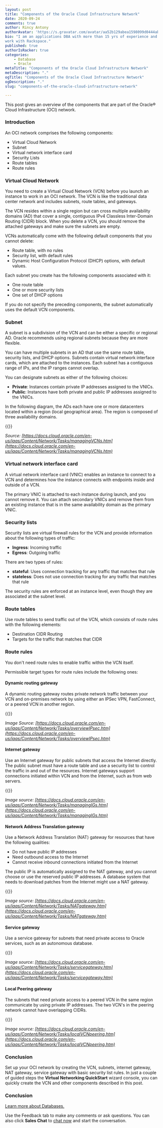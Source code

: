 ```yaml
---
layout: post
title: "Components of the Oracle Cloud Infrastructure Network"
date: 2020-09-24
comments: true
author: Rincy Antony
authorAvatar: 'https://s.gravatar.com/avatar/aa52b129abea1598099d0444ab824898'
bio: "I am an applications DBA with more than 15 yrs of experience and currently
work with Rackspace."
published: true
authorIsRacker: true
categories:
    - Database
    - Oracle
metaTitle: "Components of the Oracle Cloud Infrastructure Network"
metaDescription: "."
ogTitle: "Components of the Oracle Cloud Infrastructure Network"
ogDescription: "."
slug: "components-of-the-oracle-cloud-infrastructure-network"

---
```


This post gives an overview of the components that are part of the Oracle&reg;
Cloud Infrastructure (OCI) network.

<!--more-->

### Introduction

An OCI network comprises the following components:

- Virtual Cloud Network
- Subnet
- Virtual network interface card
- Security Lists
- Route tables
- Route rules

### Virtual Cloud Network

You need to create a Virtual Cloud Network (VCN) before you launch an instance
to work in an OCI network. The VCN is like the traditional data center network
and includes subnets, route tables, and gateways.

The VCN resides within a single region but can cross multiple availability
domains (AD) that cover a single, contiguous IPv4 Classless Inter-Domain Routing
(CIDR) block. When you delete a VCN, you should remove the attached gateways and
make sure the subnets are empty.

VCNs automatically come with the following default components that you cannot
delete:

- Route table, with no rules
- Security list, with default rules
- Dynamic Host Configuration Protocol (DHCP) options, with default values.

Each subnet you create has the following components associated with it:

- One route table
- One or more security lists
- One set of DHCP options

If you do not specify the preceding components, the subnet automatically uses
the default VCN components.

### Subnet

A subnet is a subdivision of the VCN and can be either a specific or regional
AD. Oracle recommends using regional subnets because they are more flexible.

You can have multiple subnets in an AD that use the same route table, security
lists, and DHCP options. Subnets contain virtual network interface cards,
which are attached to the instances. Each subnet has a contiguous range of IPs,
and the IP ranges cannot overlap.

You can designate subnets as either of the following choices:

- **Private**: Instances contain private IP addresses assigned to the VNICs.
- **Public**: Instances have both private and public IP addresses assigned to the VNICs.

In the following diagram, the ADs each have one or more datacenters located
within a region (local geographical area). The region is composed of three
availability domains.

{{<img src="Picture1.png" title="" alt="">}}

*Source: [https://docs.cloud.oracle.com/en-us/iaas/Content/Network/Tasks/managingVCNs.htm](https://docs.cloud.oracle.com/en-us/iaas/Content/Network/Tasks/managingVCNs.htm)*

### Virtual network interface card

A virtual network interface card (VNIC) enables an instance to connect to a VCN
and determines how the instance connects with endpoints inside and outside of a
VCN.

The primary VNIC is attached to each instance during launch, and you cannot
remove it. You can attach secondary VNICs and remove them from an existing
instance that is in the same availability domain as the primary VNIC.

### Security lists

Security lists  are virtual firewall rules for the VCN and provide information
about the following types of traffic:

- **Ingress**: Incoming traffic
- **Egress**: Outgoing traffic

There are two types of rules:

- **stateful**: Uses connection tracking for any traffic that matches that rule
- **stateless**: Does not use connection tracking for any traffic that matches that rule

The security rules are enforced at an instance level, even though they are
associated at the subnet level.

### Route tables

Use route tables to send traffic out of the VCN, which consists of route rules
with the following elements:

- Destination CIDR Routing
- Targets for the traffic that matches that CIDR

### Route rules

You don't need route rules to enable traffic within the VCN itself.

Permissible target types for route rules include the following ones:

#### Dynamic routing gateway

A dynamic routing gateway routes private network traffic between your VCN and
on-premises network by using either an IPSec VPN, FastConnect, or a peered VCN
in another region.

{{<img src="Picture2.png" title="" alt="">}}

*Image Source: [https://docs.cloud.oracle.com/en-us/iaas/Content/Network/Tasks/overviewIPsec.htm](https://docs.cloud.oracle.com/en-us/iaas/Content/Network/Tasks/overviewIPsec.htm)*

#### Internet gateway

Use an Internet gateway for public subnets that access the Internet directly.
The public subnet must have a route table and use a security list to control
the traffic in and out of the resources. Internet gateways support connections
initiated within VCN and from the Internet, such as from web servers.

{{<img src="Picture3.png" title="" alt="">}}

*Image source: [https://docs.cloud.oracle.com/en-us/iaas/Content/Network/Tasks/managingIGs.htm](https://docs.cloud.oracle.com/en-us/iaas/Content/Network/Tasks/managingIGs.htm)*


#### Network Address Translation gateway

Use a Network Address Translation (NAT) gateway for resources that have the
following qualities:

- Do not have public IP addresses
- Need outbound access to the Internet
- Cannot receive inbound connections initiated from the Internet

The public IP is automatically assigned to the NAT gateway, and you cannot
choose or use the reserved public IP addresses. A database system that needs to
download patches from the Internet might use a NAT gateway.

{{<img src="Picture4.png" title="" alt="">}}

*Image source: [https://docs.cloud.oracle.com/en-us/iaas/Content/Network/Tasks/NATgateway.htm](https://docs.cloud.oracle.com/en-us/iaas/Content/Network/Tasks/NATgateway.htm)*


#### Service gateway

Use a service gateway for subnets that need private access to Oracle services,
such as an autonomous database.

{{<img src="Picture5.png" title="" alt="">}}

*Image source: [https://docs.cloud.oracle.com/en-us/iaas/Content/Network/Tasks/servicegateway.htm](https://docs.cloud.oracle.com/en-us/iaas/Content/Network/Tasks/servicegateway.htm)*


#### Local Peering gateway

The subnets that need private access to a peered VCN in the same region communicate
by using private IP addresses. The two VCN's in the peering network cannot have
overlapping CIDRs.

{{<img src="Picture6.png" title="" alt="">}}

*Image source: [https://docs.cloud.oracle.com/en-us/iaas/Content/Network/Tasks/localVCNpeering.htm](https://docs.cloud.oracle.com/en-us/iaas/Content/Network/Tasks/localVCNpeering.htm)*

### Conclusion

Set up your OCI network by creating the VCN, subnets, internet gateway, NAT
gateway, service gateway with basic security list rules. In just a couple of
guided steps the **Virtual Networking QuickStart** wizard console, you can
quickly create the VCN and other components described in this post.

### Conclusion

<a class="cta teal" id="cta" href="https://www.rackspace.com/dba-services">Learn more about Databases.</a>

Use the Feedback tab to make any comments or ask questions. You can also click
**Sales Chat** to [chat now](https://www.rackspace.com/) and start the conversation.
